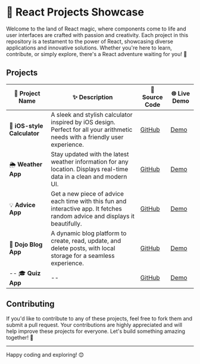 # 🎨 React Projects Showcase 

Welcome to the land of React magic, where components come to life and user interfaces are crafted with passion and creativity. Each project in this repository is a testament to the power of React, showcasing diverse applications and innovative solutions. Whether you're here to learn, contribute, or simply explore, there's a React adventure waiting for you! 🚀

## Projects

| 🌟 Project Name         | ✨ Description                                                                                     | 🔗 Source Code                                                  | 🌐 Live Demo                                            |
|-------------------------|---------------------------------------------------------------------------------------------------|-----------------------------------------------------------------|---------------------------------------------------------|
| 🧮 **iOS-style Calculator** | A sleek and stylish calculator inspired by iOS design. Perfect for all your arithmetic needs with a friendly user experience. | [GitHub](https://github.com/Yumna0019/iOS-Style-Calculator)     | [Demo](https://ios-style-calc.netlify.app/)             |
| 🌦 **Weather App**           | Stay updated with the latest weather information for any location. Displays real-time data in a clean and modern UI. | [GitHub](https://github.com/Yumna0019/Weather_App)              | [Demo](https://weather-app-reactjs-y.netlify.app/)     |
| 💡 **Advice App** | Get a new piece of advice each time with this fun and interactive app. It fetches random advice and displays it beautifully. | [GitHub](https://github.com/Yumna0019/Advice-App)   | [Demo](https://aadvice-app.netlify.app/)    |
| 📝 **Dojo Blog App**        | A dynamic blog platform to create, read, update, and delete posts, with local storage for a seamless experience. | [GitHub](https://github.com/Yumna0019/Dojo-Blog-App)            | [Demo](https://dojo-blog-app-react.netlify.app/)        |
|-- 🎓 **Quiz App**               | --<!-- A fun and interactive quiz app, allowing users to test their knowledge on various topics.--> | [GitHub](https://github.com/Yumna0019/Quiz-App)     | [Demo](https://quiz-react-app-y.netlify.app/)    |



<!--| 📅 **Eventify**             | Your go-to event management app, built to streamline your event planning and coordination with a modern UI. | [GitHub](https://github.com/Yumna0019/Eventify)                | [Demo](https://eventify-client.netlify.app/home)        |-->

## Contributing

If you'd like to contribute to any of these projects, feel free to fork them and submit a pull request. Your contributions are highly appreciated and will help improve these projects for everyone. Let's build something amazing together! 🚀

---

Happy coding and exploring! 😊
